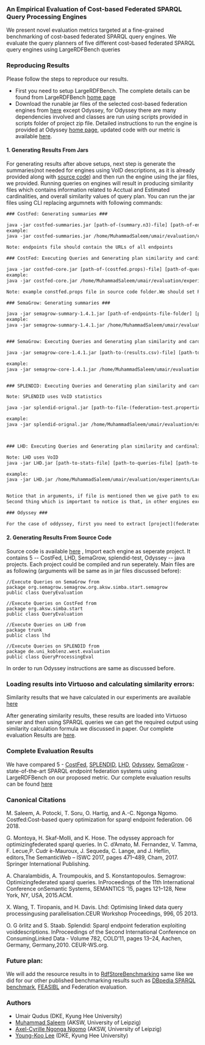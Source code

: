 ### An Empirical Evaluation of Cost-based Federated SPARQL Query Processing Engines


We present novel evaluation metrics targeted at a fine-grained benchmarking of cost-based federated SPARQL query engines. 
We evaluate the query planners of five different cost-based federated SPARQL query engines using LargeRDFBench queries

### Reproducing Results
Please follow the steps to reproduce our results. 
* First you need to setup LargeRDFBench. The complete details can be found from LargeRDFBench [home page](https://github.com/dice-group/largerdfbench)
* Download the runable jar files of the selected cost-based federation engines from [here](https://github.com/dice-group/CostBased-FedEval/tree/master/jars) except Odyssey, for Odyssey there are many dependencies involved and classes are run using scripts provided in scripts folder of project zip file. Detailed instructions to run the engine is provided at Odyssey [home page](https://github.com/gmontoya/federatedOptimizer), updated code with our metric is available [here](https://github.com/dice-group/CostBased-FedEval/tree/master/source%20code/Odyssey/federatedOptimizer). 
#### 1. Generating Results From Jars 
For generating results after above setups, next step is generate the summaries(not needed for engines using VoID descriptions, as it is already provided along with [source code](https://github.com/dice-group/CostBased-FedEval/tree/master/source%20code)) and then run the engine using the jar files, we provided. Running queries on engines will result in producing similarity files which contains information related to Acctual and Estimated cardinalities, and overall similarity values of query plan. You can run the jar files using CLI replacing argumnets with following commands:
``` html
### CostFed: Generating summaries ###

java -jar costfed-summaries.jar [path-of-(summary.n3)-file] [path-of-endpoints-text-file-folder]
example:
java -jar costfed-summaries.jar /home/MuhammadSaleem/umair/evaluation/experiments/LargeRDFBenchQueries/queries/index/costfed/summaries/summary.n3 /home/MuhammadSaleem/umair/evaluation/experiments/LargeRDFBenchQueries/endpoints

Note: endpoints file should contain the URLs of all endpoints

### CostFed: Executing Queries and Generating plan similarity and cardinality values ###

java -jar costfed-core.jar [path-of-(costfed.props)-file] [path-of-query-results-folder] [path-of-queries-folder] [path-of-endpoints-file-folder]  [path-of-similarity-results-folder]
example:
java -jar costfed-core.jar /home/MuhammadSaleem/umair/evaluation/experiments/LargeRDFBenchQueries/queries/index/costfed/costfed.props /home/MuhammadSaleem/umair/evaluation/experiments/query_results /home/MuhammadSaleem/umair/evaluation/experiments/LargeRDFBenchQueries/queries /home/MuhammadSaleem/umair/evaluation/experiments/endpoints  /home/MuhammadSaleem/umair/evaluation/experiments/queries/results

Note: example constfed.props file in source code folder.We should set Relative_Error variable to "true" in costfed.prop file. More details about properties and index files is mentioned on project [page](https://github.com/dice-group/CostFed).

### SemaGrow: Generating summaries ###

java -jar semagrow-summary-1.4.1.jar [path-of-endpoints-file-folder] [path-of-SemaGrow-index-file]
example:
java -jar semagrow-summary-1.4.1.jar /home/MuhammadSaleem/umair/evaluation/experiments/LargeRDFBenchQueries/queries /home/MuhammadSaleem/umair/evaluation/experiments/LargeRDFBenchQueries/queries/index/semagrow/semagrow4.ttl


### SemaGrow: Executing Queries and Generating plan similarity and cardinality values ###

java -jar semagrow-core-1.4.1.jar [path-to-(results.csv)-file] [path-to-qeruries-file] [path-to-similatiy-error-folder] [path-to-(repository-index.ttl)-file] true 

example:
java -jar semagrow-core-1.4.1.jar /home/MuhammadSaleem/umair/evaluation/experiments/LargeRDFBenchQueries/queries/results/results.csv /home/MuhammadSaleem/umair/evaluation/experiments/LargeRDFBenchQueries/queries/queries /home/MuhammadSaleem/umair/evaluation/experiments/LargeRDFBenchQueries/queries/similarityResults /home/MuhammadSaleem/umair/evaluation/experiments/LargeRDFBenchQueries/queries/index/semagrow/repositoryindex.ttl true


### SPLENDID: Executing Queries and Generating plan similarity and cardinality values ###

Note: SPLENDID uses VoID statistics

java -jar splendid-orignal.jar [path-to-file-(federation-test.properties)] [path-to-splendid-output-file] [path-to-queries-folder] [path-to-similarity-results-file] [true]

example:
java -jar splendid-orignal.jar /home/MuhammadSaleem/umair/evaluation/experiments/LargeRDFBenchQueries/queries/index/splendid/eval/federation-test.properties /home/MuhammadSaleem/umair/evaluation/experiments/LargeRDFBenchQueries/queries/res/splendid-output.txt /home/MuhammadSaleem/umair/evaluation/experiments/LargeRDFBenchQueries/queries/queries /home/MuhammadSaleem/umair/evaluation/experiments/LargeRDFBenchQueries/queries/similarityResults true



### LHD: Executing Queries and Generating plan similarity and cardinality values ###

Note: LHD uses VoID 
java -jar LHD.jar [path-to-stats-file] [path-to-queries-file] [path-to-similarity-results-folder] [true]

example:
java -jar LHD.jar /home/MuhammadSaleem/umair/evaluation/experiments/LargeRDFBenchQueries/queries/index/lhd/stats /home/MuhammadSaleem/umair/evaluation/experiments/LargeRDFBenchQueries/queries/lhdqueries /home/MuhammadSaleem/umair/evaluation/experiments/LargeRDFBenchQueries/queries/results true


Notice that in arguments, if file is mentioned then we give path to exact file, if folder is mentioned then we give path to folder of respective file/files. 
Second thing which is important to notice is that, in other engines except LHD queries folder contains all queries in seperate files, while in LHD all queries are placed in single file. Sample is [here](queries/lhdqueries.txt).

### Odyssey ###

For the case of oddyssey, first you need to extract [project](federatedOptimizer.rar), second step will be to compile the code in code folder, and then you need to run the script(executeQueriesOdyssey.sh) in scripts folder replacing some paths in the script file. For complete instruction you may refer to project readme [file](https://github.com/gmontoya/federatedOptimizer/blob/master/README.md) and [issue page](https://github.com/gmontoya/federatedOptimizer/issues/2), that we posted in order to run the engine successfully. 

```
#### 2. Generating Results From Source Code
Source code is available [here](https://github.com/dice-group/CostBased-FedEval/tree/master/source%20code) , Import each engine as seperate project. It contains 5 -- CostFed, LHD, SemaGrow, splendid-test, Odyssey -- java projects. Each project could be compiled and run seperately. Main files are as following (arguments will be same as in jar files discussed before):

```
//Execute Queries on SemaGrow from 
package org.semagrow.semagrow.org.aksw.simba.start.semagrow
public class QueryEvaluation 

//Execute Queries on CostFed from 
package org.aksw.simba.start
public class QueryEvaluation 

//Execute Queries on LHD from 
package trunk
public class lhd 

//Execute Queries on SPLENDID from 
package de.uni_koblenz.west.evaluation
public class QueryProcessingEval

```
In order to run Odyssey instructions are same as discussed before.

### Loading results into Virtuoso and calculating similarity errors:
Similarity results that we have calculated in our experiments are available [here](https://github.com/dice-group/CostBased-FedEval/tree/master/results/similarityResults)

After generating similarity results, these results are loaded into Virtuoso server and then using SPARQL queries we can get the required output using similarity calculation formula we discussed in paper. Our complete evaluation Results are [here](https://docs.google.com/spreadsheets/d/1ue0pbR1cZNlmZcETo3pcgqme1vA5DVoNS_1KF8BCwfc/edit?usp=sharing). 

### Complete Evaluation Results
We have compared 5 - [CostFed](https://svn.aksw.org/papers/2018/SEMANTICS_CostFed/public.pdf), [SPLENDID](http://ceur-ws.org/Vol-782/GoerlitzAndStaab_COLD2011.pdf ), [LHD](http://citeseerx.ist.psu.edu/viewdoc/download?doi=10.1.1.362.6974&rep=rep1&type=pdf ), [Odyssey](https://iswc2017.semanticweb.org/wp-content/uploads/papers/MainProceedings/204.pdf ), [SemaGrow](https://www.researchgate.net/publication/281898683_SemaGrow_optimizing_federated_SPARQL_queries) - state-of-the-art SPARQL endpoint federation systems using LargeRDFBench on our proposed metric.
Our complete evaluation results can be found [here](https://github.com/dice-group/CostBased-FedEval/blob/master/results/CostBased-FedEval-Results%20(1)%20(1).xlsx)

### Canonical Citations

M. Saleem, A. Potocki, T. Soru, O. Hartig, and A.-C. Ngonga Ngomo.  Costfed:Cost-based query optimization for sparql endpoint federation.  06 2018.

G. Montoya, H. Skaf-Molli, and K. Hose.  The odyssey approach for optimizingfederated  sparql  queries.   In  C.  d’Amato,  M.  Fernandez,  V.  Tamma,  F.  Lecue,P. Cudr ́e-Mauroux, J. Sequeda, C. Lange, and J. Heflin, editors,The SemanticWeb – ISWC 2017, pages 471–489, Cham, 2017. Springer International Publishing.

A. Charalambidis, A. Troumpoukis, and S. Konstantopoulos. Semagrow: Optimizingfederated sparql queries.  InProceedings of the 11th International Conference onSemantic Systems, SEMANTICS ’15, pages 121–128, New York, NY, USA, 2015.ACM.

X. Wang, T. Tiropanis, and H. Davis. Lhd: Optimising linked data query processingusing parallelisation.CEUR Workshop Proceedings, 996, 05 2013.

O. G ̈orlitz and S.  Staab.   Splendid:  Sparql endpoint federation  exploiting voiddescriptions.  InProceedings of the Second International Conference on ConsumingLinked Data - Volume 782, COLD’11, pages 13–24, Aachen, Germany, Germany,2010. CEUR-WS.org.


### Future plan: 
We will add the resource results in to [RdfStoreBenchmarking](https://www.w3.org/wiki/RdfStoreBenchmarking) same like we did for our other published benchmarking results such as [DBpedia SPARQL benchmark](http://jens-lehmann.org/files/2011/dbpsb.pdf), [FEASIBL](http://svn.aksw.org/papers/2015/ISWC_FEASIBLE/public.pdf) and Federation evaluation.

### Authors
  * Umair Qudus (DKE, Kyung Hee University) 
  * [Muhammad Saleem](https://sites.google.com/site/saleemsweb/) (AKSW, University of Leipzig) 
  * [Axel-Cyrille Ngonga Ngomo](http://aksw.org/AxelNgonga.html) (AKSW, University of Leipzig)
  * [Young-Koo Lee](http://dke.khu.ac.kr/wordpress/professor) (DKE, Kyung Hee University) 
  

